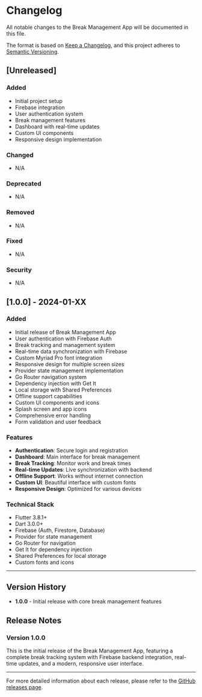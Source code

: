 # Changelog

All notable changes to the Break Management App will be documented in this file.

The format is based on [Keep a Changelog](https://keepachangelog.com/en/1.0.0/),
and this project adheres to [Semantic Versioning](https://semver.org/spec/v2.0.0.html).

## [Unreleased]

### Added
- Initial project setup
- Firebase integration
- User authentication system
- Break management features
- Dashboard with real-time updates
- Custom UI components
- Responsive design implementation

### Changed
- N/A

### Deprecated
- N/A

### Removed
- N/A

### Fixed
- N/A

### Security
- N/A

## [1.0.0] - 2024-01-XX

### Added
- Initial release of Break Management App
- User authentication with Firebase Auth
- Break tracking and management system
- Real-time data synchronization with Firebase
- Custom Myriad Pro font integration
- Responsive design for multiple screen sizes
- Provider state management implementation
- Go Router navigation system
- Dependency injection with Get It
- Local storage with Shared Preferences
- Offline support capabilities
- Custom UI components and icons
- Splash screen and app icons
- Comprehensive error handling
- Form validation and user feedback

### Features
- **Authentication**: Secure login and registration
- **Dashboard**: Main interface for break management
- **Break Tracking**: Monitor work and break times
- **Real-time Updates**: Live synchronization with backend
- **Offline Support**: Works without internet connection
- **Custom UI**: Beautiful interface with custom fonts
- **Responsive Design**: Optimized for various devices

### Technical Stack
- Flutter 3.8.1+
- Dart 3.0.0+
- Firebase (Auth, Firestore, Database)
- Provider for state management
- Go Router for navigation
- Get It for dependency injection
- Shared Preferences for local storage
- Custom fonts and icons

---

## Version History

- **1.0.0** - Initial release with core break management features

## Release Notes

### Version 1.0.0
This is the initial release of the Break Management App, featuring a complete break tracking system with Firebase backend integration, real-time updates, and a modern, responsive user interface.

---

For more detailed information about each release, please refer to the [GitHub releases page](https://github.com/yourusername/break_manage/releases). 